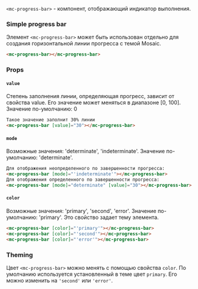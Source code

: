 `<mc-progress-bar>` - компонент, отображающий индикатор выполнения.

### Simple progress bar

Элемент `<mc-progress-bar>` может быть использован отдельно для создания горизонтальной линии прогресса с темой Mosaic.

```html
<mc-progress-bar></mc-progress-bar>
```

### Props

#### `value`
Степень заполнения линии, определяющая прогресс, зависит от свойства value.
Его значение может меняться в диапазоне [0, 100].
Значение по-умолчанию: 0

```html
Такое значение заполнит 30% линии
<mc-progress-bar [value]="30"></mc-progress-bar>
```
<!-- example(progress-bar-overview) -->

#### `mode`
Возможные значения: 'determinate', 'indeterminate'.
Значение по-умолчанию: 'determinate'.  

```html
Для отображения неопределенного по завершенности прогресса:
<mc-progress-bar [mode]="'indeterminate'"></mc-progress-bar>
Для отображения определенного по завершенности прогресса:
<mc-progress-bar [mode]="determinate" [value]="30"></mc-progress-bar>
```
<!-- example(progress-bar-indeterminate) -->


#### `color`
Возможные значения: 'primary', 'second', 'error'.
Значение по-умолчанию: 'primary'.
Это свойство задает тему элемента.

```html
<mc-progress-bar [color]="'primary'"></mc-progress-bar>
<mc-progress-bar [color]="'second'"></mc-progress-bar>
<mc-progress-bar [color]="'error'"></mc-progress-bar>
```

### Theming
Цвет `<mc-progress-bar>` можно менять с помощью свойства `color`. 
По умолчанию используется установленный в теме цвет `primary`. Его можно изменить на `'second'` или `'error'`.
